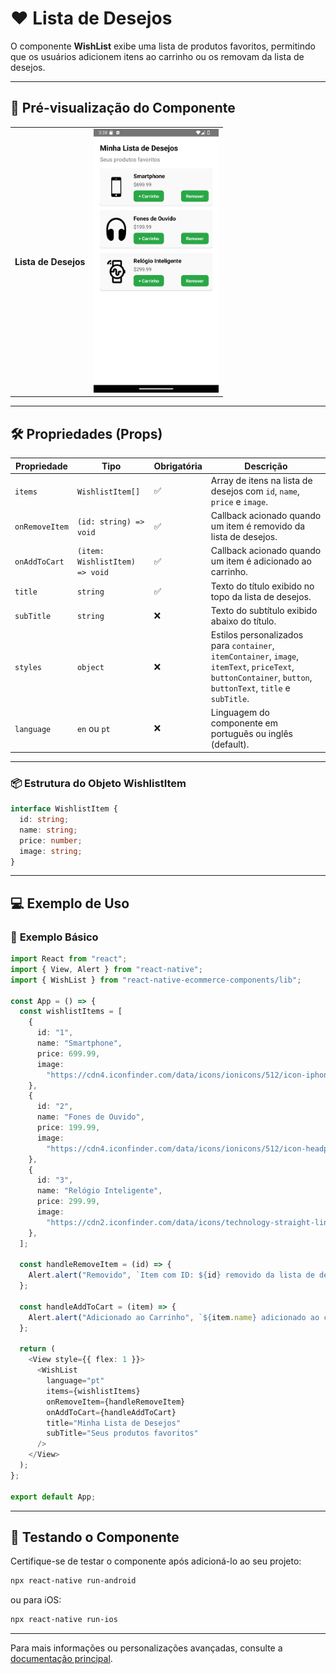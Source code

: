 # ❤️ **Lista de Desejos**

O componente **WishList** exibe uma lista de produtos favoritos, permitindo que os usuários adicionem itens ao carrinho ou os removam da lista de desejos.

---

## 📸 **Pré-visualização do Componente**

<table>
  <tr>
    <td><strong>Lista de Desejos</strong></td>
    <td><img src="../../Images/WishListpt.png" alt="WishList" width="200"/></td>
  </tr>
</table>

---

## 🛠️ **Propriedades (Props)**

| Propriedade    | Tipo                           | Obrigatória | Descrição                                                                                                                                                    |
| -------------- | ------------------------------ | ----------- | ------------------------------------------------------------------------------------------------------------------------------------------------------------ |
| `items`        | `WishlistItem[]`               | ✅          | Array de itens na lista de desejos com `id`, `name`, `price` e `image`.                                                                                      |
| `onRemoveItem` | `(id: string) => void`         | ✅          | Callback acionado quando um item é removido da lista de desejos.                                                                                             |
| `onAddToCart`  | `(item: WishlistItem) => void` | ✅          | Callback acionado quando um item é adicionado ao carrinho.                                                                                                   |
| `title`        | `string`                       | ✅          | Texto do título exibido no topo da lista de desejos.                                                                                                         |
| `subTitle`     | `string`                       | ❌          | Texto do subtítulo exibido abaixo do título.                                                                                                                 |
| `styles`       | `object`                       | ❌          | Estilos personalizados para `container`, `itemContainer`, `image`, `itemText`, `priceText`, `buttonContainer`, `button`, `buttonText`, `title` e `subTitle`. |
| `language`         | `en` ou `pt`                 | ❌          | Linguagem do componente em português ou inglês (default). |
---

### 📦 **Estrutura do Objeto WishlistItem**

```ts
interface WishlistItem {
  id: string;
  name: string;
  price: number;
  image: string;
}
```

---

## 💻 **Exemplo de Uso**

### 📝 **Exemplo Básico**

```ts
import React from "react";
import { View, Alert } from "react-native";
import { WishList } from "react-native-ecommerce-components/lib";

const App = () => {
  const wishlistItems = [
    {
      id: "1",
      name: "Smartphone",
      price: 699.99,
      image:
        "https://cdn4.iconfinder.com/data/icons/ionicons/512/icon-iphone-256.png",
    },
    {
      id: "2",
      name: "Fones de Ouvido",
      price: 199.99,
      image:
        "https://cdn4.iconfinder.com/data/icons/ionicons/512/icon-headphone-256.png",
    },
    {
      id: "3",
      name: "Relógio Inteligente",
      price: 299.99,
      image:
        "https://cdn2.iconfinder.com/data/icons/technology-straight-line/128/SVG_LINE_TECHNOLOGY-03-256.png",
    },
  ];

  const handleRemoveItem = (id) => {
    Alert.alert("Removido", `Item com ID: ${id} removido da lista de desejos`);
  };

  const handleAddToCart = (item) => {
    Alert.alert("Adicionado ao Carrinho", `${item.name} adicionado ao carrinho`);
  };

  return (
    <View style={{ flex: 1 }}>
      <WishList
        language="pt"
        items={wishlistItems}
        onRemoveItem={handleRemoveItem}
        onAddToCart={handleAddToCart}
        title="Minha Lista de Desejos"
        subTitle="Seus produtos favoritos"
      />
    </View>
  );
};

export default App;
```

---

## 🧪 **Testando o Componente**

Certifique-se de testar o componente após adicioná-lo ao seu projeto:

```sh
npx react-native run-android
```

ou para iOS:

```sh
npx react-native run-ios
```

---

Para mais informações ou personalizações avançadas, consulte a [documentação principal](../../README.md).
